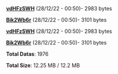 [**vdHFzSWH**](/data/vdHFzSWH.txt) (28/12/22 - 00:50)- 2983 bytes

[**Bik2Wb6r**](/data/Bik2Wb6r.txt) (28/12/22 - 00:50)- 3101 bytes

[**vdHFzSWH**](/data/vdHFzSWH.txt) (28/12/22 - 00:50)- 2983 bytes

[**Bik2Wb6r**](/data/Bik2Wb6r.txt) (28/12/22 - 00:50)- 3101 bytes

**Total Datas**: 1976

**Total Size**: 12.25 MB / 12.2 MB